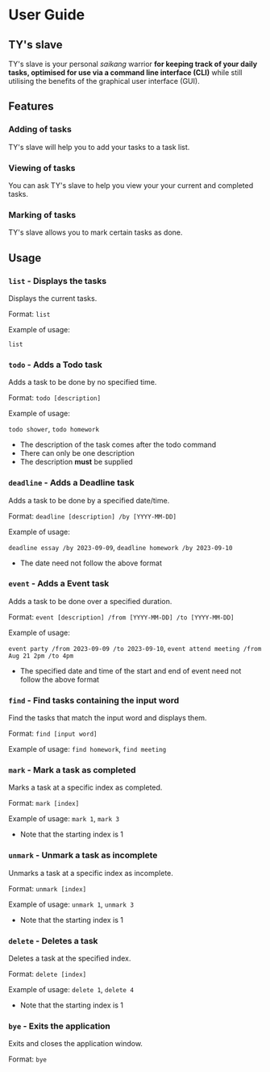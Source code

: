 # User Guide

## TY's slave
TY's slave is your personal *saikang* warrior **for keeping track of your daily tasks, optimised for use via a command 
line interface (CLI)** while still utilising the benefits of the graphical user interface (GUI).

## Features 
### Adding of tasks
TY's slave will help you to add your tasks to a task list.

### Viewing of tasks
You can ask TY's slave to help you view your your current and completed tasks.

### Marking of tasks
TY's slave allows you to mark certain tasks as done.

## Usage
### `list` - Displays the tasks
Displays the current tasks.

Format: `list`

Example of usage:

`list`

### `todo` - Adds a Todo task
Adds a task to be done by no specified time.

Format: `todo [description]`

Example of usage:

`todo shower`, `todo homework`
- The description of the task comes after the todo command
- There can only be one description
- The description **must** be supplied

### `deadline` - Adds a Deadline task
Adds a task to be done by a specified date/time.

Format: `deadline [description] /by [YYYY-MM-DD]`

Example of usage:

`deadline essay /by 2023-09-09`, `deadline homework /by 2023-09-10`
- The date need not follow the above format

### `event` - Adds a Event task
Adds a task to be done over a specified duration.

Format: `event [description] /from [YYYY-MM-DD] /to [YYYY-MM-DD]`

Example of usage:

`event party /from 2023-09-09 /to 2023-09-10`, `event attend meeting /from Aug 21 2pm /to 4pm`
- The specified date and time of the start and end of event need not follow the above format

### `find` - Find tasks containing the input word
Find the tasks that match the input word and displays them.

Format: `find [input word]`

Example of usage:
`find homework`, `find meeting`

### `mark` - Mark a task as completed
Marks a task at a specific index as completed.

Format: `mark [index]`

Example of usage:
`mark 1`, `mark 3`
- Note that the starting index is 1

### `unmark` - Unmark a task as incomplete
Unmarks a task at a specific index as incomplete.

Format: `unmark [index]`

Example of usage:
`unmark 1`, `unmark 3`
- Note that the starting index is 1

### `delete` - Deletes a task
Deletes a task at the specified index.

Format: `delete [index]`

Example of usage:
`delete 1`, `delete 4`
- Note that the starting index is 1

### `bye` - Exits the application
Exits and closes the application window.

Format: `bye`
